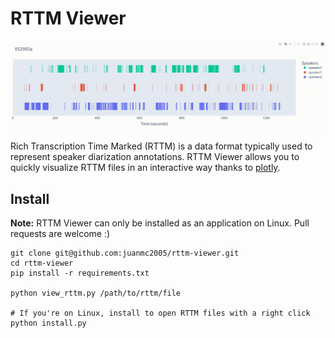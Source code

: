 # RTTM Viewer

<p align="center">
<img src="/demo.gif" title="Demo" />
</p>

Rich Transcription Time Marked (RTTM) is a data format typically used to represent speaker diarization annotations.
RTTM Viewer allows you to quickly visualize RTTM files in an interactive way thanks to [plotly](https://github.com/plotly/plotly.py).

## Install

**Note:** RTTM Viewer can only be installed as an application on Linux. Pull requests are welcome :)

```shell
git clone git@github.com:juanmc2005/rttm-viewer.git
cd rttm-viewer
pip install -r requirements.txt

python view_rttm.py /path/to/rttm/file

# If you're on Linux, install to open RTTM files with a right click
python install.py
```
